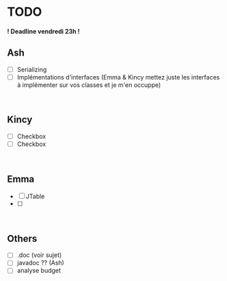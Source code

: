 # TODO

#### ! Deadline vendredi 23h !

## Ash

- [ ] Serializing
- [ ] Implémentations d'interfaces (Emma & Kincy mettez juste les interfaces à implémenter sur vos classes et je m'en occuppe)

<br>

## Kincy

- [ ] Checkbox
- [ ] Checkbox

<br>

## Emma

- [ ] JTable
- [ ] 

<br>

## Others

- [ ] .doc (voir sujet)
- [ ] javadoc ?? (Ash)
- [ ] analyse budget
